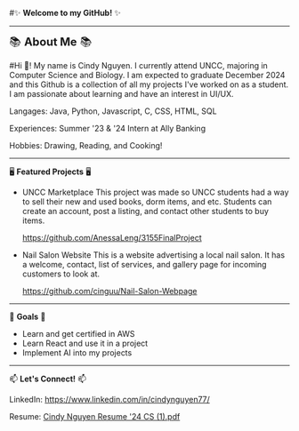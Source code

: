 #✨ **Welcome to my GitHub!** ✨
________________________________________________________________________________________________________________________________________________________________

<span style="font-size:20;">📚 **About Me** 📚</span>

#Hi 👋! My name is Cindy Nguyen. I currently attend UNCC, majoring in Computer Science and Biology. I am expected to graduate December 2024 and this Github is a collection of all my projects I've worked on as a student. I am passionate about learning and have an interest in UI/UX. 

Langages: Java, Python, Javascript, C, CSS, HTML, SQL

Experiences: Summer '23 & '24 Intern at Ally Banking

Hobbies: Drawing, Reading, and Cooking!

________________________________________________________________________________________________________________________________________________________________


🖥️ **Featured Projects** 🖥️
- UNCC Marketplace
  This project was made so UNCC students had a way to sell their new and used books, dorm items, and etc. Students can create an account, post a listing, and contact other students to buy items.
  
  https://github.com/AnessaLeng/3155FinalProject

- Nail Salon Website
  This is a website advertising a local nail salon. It has a welcome, contact, list of services, and gallery page for incoming customers to look at.

   https://github.com/cinguu/Nail-Salon-Webpage
 ________________________________________________________________________________________________________________________________________________________________

🎯 **Goals** 🎯
- Learn and get certified in AWS
- Learn React and use it in a project
- Implement AI into my projects
 ________________________________________________________________________________________________________________________________________________________________
📫 **Let's Connect!** 📫

LinkedIn: https://www.linkedin.com/in/cindynguyen77/

Resume: [Cindy Nguyen Resume '24 CS (1).pdf](https://github.com/user-attachments/files/16716992/Cindy.Nguyen.Resume.24.CS.1.pdf)

